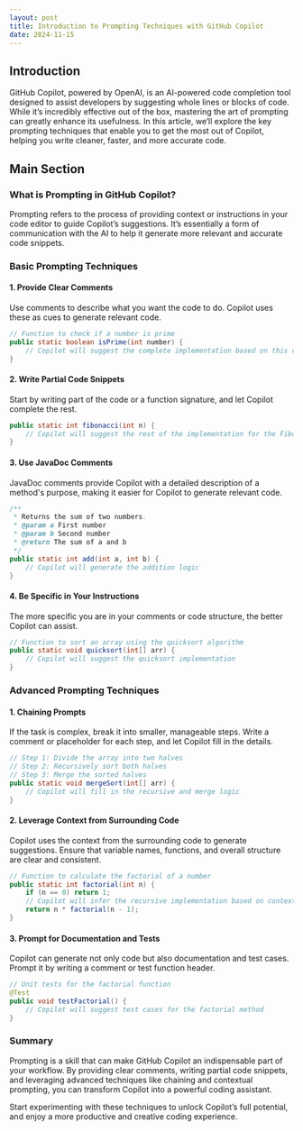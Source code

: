 ```yaml
---
layout: post
title: Introduction to Prompting Techniques with GitHub Copilot
date: 2024-11-15
---
```


## Introduction

GitHub Copilot, powered by OpenAI, is an AI-powered code completion tool designed to assist developers by suggesting whole lines or blocks of code. While it’s incredibly effective out of the box, mastering the art of prompting can greatly enhance its usefulness. In this article, we’ll explore the key prompting techniques that enable you to get the most out of Copilot, helping you write cleaner, faster, and more accurate code.

## Main Section

### What is Prompting in GitHub Copilot?

Prompting refers to the process of providing context or instructions in your code editor to guide Copilot’s suggestions. It’s essentially a form of communication with the AI to help it generate more relevant and accurate code snippets.

### Basic Prompting Techniques

#### 1. Provide Clear Comments

Use comments to describe what you want the code to do. Copilot uses these as cues to generate relevant code.

```java
// Function to check if a number is prime
public static boolean isPrime(int number) {
    // Copilot will suggest the complete implementation based on this comment
}
```

#### 2. Write Partial Code Snippets

Start by writing part of the code or a function signature, and let Copilot complete the rest.

```java
public static int fibonacci(int n) {
    // Copilot will suggest the rest of the implementation for the Fibonacci sequence
}
```

#### 3. Use JavaDoc Comments

JavaDoc comments provide Copilot with a detailed description of a method's purpose, making it easier for Copilot to generate relevant code.

```java
/**
 * Returns the sum of two numbers.
 * @param a First number
 * @param b Second number
 * @return The sum of a and b
 */
public static int add(int a, int b) {
    // Copilot will generate the addition logic
}
```

#### 4. Be Specific in Your Instructions

The more specific you are in your comments or code structure, the better Copilot can assist.

```java
// Function to sort an array using the quicksort algorithm
public static void quicksort(int[] arr) {
    // Copilot will suggest the quicksort implementation
}
```

### Advanced Prompting Techniques

#### 1. Chaining Prompts

If the task is complex, break it into smaller, manageable steps. Write a comment or placeholder for each step, and let Copilot fill in the details.

```java
// Step 1: Divide the array into two halves
// Step 2: Recursively sort both halves
// Step 3: Merge the sorted halves
public static void mergeSort(int[] arr) {
    // Copilot will fill in the recursive and merge logic
}
```

#### 2. Leverage Context from Surrounding Code

Copilot uses the context from the surrounding code to generate suggestions. Ensure that variable names, functions, and overall structure are clear and consistent.

```java
// Function to calculate the factorial of a number
public static int factorial(int n) {
    if (n == 0) return 1;
    // Copilot will infer the recursive implementation based on context
    return n * factorial(n - 1);
}
```

#### 3. Prompt for Documentation and Tests

Copilot can generate not only code but also documentation and test cases. Prompt it by writing a comment or test function header.

```java
// Unit tests for the factorial function
@Test
public void testFactorial() {
    // Copilot will suggest test cases for the factorial method
}
```

### Summary

Prompting is a skill that can make GitHub Copilot an indispensable part of your workflow. By providing clear comments, writing partial code snippets, and leveraging advanced techniques like chaining and contextual prompting, you can transform Copilot into a powerful coding assistant.

Start experimenting with these techniques to unlock Copilot’s full potential, and enjoy a more productive and creative coding experience.




